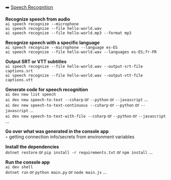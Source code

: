➡️ [Speech Recognition](todo.md#chapter-22-speech-recognition)

**Recognize speech from audio**  
`ai speech recognize --microphone`  
`ai speech recognize --file hello-world.wav`  
`ai speech recognize --file hello-world.mp3 --format mp3`  

**Recognize speech with a specific language**  
`ai speech recognize --microphone --language es-ES`  
`ai speech recognize --file hello-world.wav --languages es-ES;fr-FR`  

**Output SRT or VTT subtitles**  
`ai speech recognize --file hello-world.wav --output-srt-file captions.srt`  
`ai speech recognize --file hello-world.wav --output-vtt-file captions.vtt`  

**Generate code for speech recognition**  
`ai dev new list speech`  
`ai dev new speech-to-text --csharp` or `--python` or `--javascript` ...  
`ai dev new speech-to-text-continuous --csharp` or `--python` or `--javascript` ...  
`ai dev new speech-to-text-with-file --csharp` or `--python` or `--javascript` ...  

**Go over what was generated in the console app**  
◦ getting connection info/secrets from environment variables  

**Install the dependencies**  
`dotnet restore` or `pip install -r requirements.txt` or `npm install` ...  

**Run the console app**  
`ai dev shell`  
`dotnet run` or `python main.py` or `node main.js` ...  
